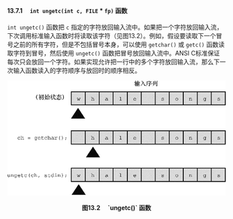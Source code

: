 #### 13.7.1　 `int ungetc(int c, FILE`  * `fp)` 函数

`int ungetc()` 函数把 `c` 指定的字符放回输入流中。如果把一个字符放回输入流，下次调用标准输入函数时将读取该字符（见图13.2）。例如，假设要读取下一个冒号之前的所有字符，但是不包括冒号本身，可以使用 `getchar()` 或 `getc()` 函数读取字符到冒号，然后使用 `ungetc()` 函数把冒号放回输入流中。ANSI C标准保证每次只会放回一个字符。如果实现允许把一行中的多个字符放回输入流，那么下一次输入函数读入的字符顺序与放回时的顺序相反。

![71.png](../images/71.png)
<center class="my_markdown"><b class="my_markdown">图13.2　 `ungetc()` 函数</b></center>

